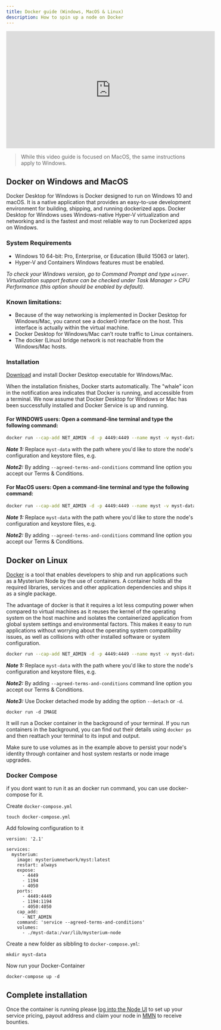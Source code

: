 ```yaml
---
title: Docker guide (Windows, MacOS & Linux)
description: How to spin up a node on Docker
---
```


<iframe width="560" height="315" src="https://www.youtube.com/embed/C1Msfv0yNRQ" title="YouTube video player" frameborder="0" allow="accelerometer; autoplay; clipboard-write; encrypted-media; gyroscope; picture-in-picture" allowfullscreen></iframe>

> While this video guide is focused on MacOS, the same instructions apply to Windows.

## Docker on Windows and MacOS

Docker Desktop for Windows is Docker designed to run on Windows 10 and macOS.
It is a native application that provides an easy-to-use development environment for building, shipping, and running dockerized apps.
Docker Desktop for Windows uses Windows-native Hyper-V virtualization and networking and is the fastest and most reliable way to run Dockerized apps on Windows.

### System Requirements

-   Windows 10 64-bit: Pro, Enterprise, or Education (Build 15063 or later).
-   Hyper-V and Containers Windows features must be enabled.

_To check your Windows version, go to Command Prompt and type `winver`.
Virtualization support feature can be checked under Task Manager > CPU Performance (this option should be enabled by default)._

### Known limitations:

- Because of the way networking is implemented in Docker Desktop for Windows/Mac, you cannot see a docker0 interface on the host. This interface is actually within the virtual machine.
- Docker Desktop for Windows/Mac can’t route traffic to Linux containers.
- The docker (Linux) bridge network is not reachable from the Windows/Mac hosts.

### Installation

[Download](https://www.docker.com/products/docker-desktop) and install Docker Desktop executable for Windows/Mac.

When the installation finishes, Docker starts automatically. The "whale" icon in the notification area indicates that Docker is running, and accessible from a terminal. We now assume that Docker Desktop for Windows or Mac has been successfully installed and Docker Service is up and running.

#### For WINDOWS users: Open a command-line terminal and type the following command:

```bash
docker run --cap-add NET_ADMIN -d -p 4449:4449 --name myst -v myst-data:/var/lib/mysterium-node mysteriumnetwork/myst:latest service --agreed-terms-and-conditions
```

**_Note 1:_** Replace `myst-data` with the path where you'd like to store the node's configuration and keystore files, e.g.

**_Note2:_** By adding `--agreed-terms-and-conditions` command line option you accept our Terms & Conditions.

#### For MacOS users: Open a command-line terminal and type the following command:

```bash
docker run --cap-add NET_ADMIN -d -p 4449:4449 --name myst -v myst-data:/var/lib/mysterium-node --device /dev/net/tun:/dev/net/tun mysteriumnetwork/myst:latest service --agreed-terms-and-conditions
```

**_Note 1:_** Replace `myst-data` with the path where you'd like to store the node's configuration and keystore files, e.g.

**_Note2:_** By adding `--agreed-terms-and-conditions` command line option you accept our Terms & Conditions.

## Docker on Linux

[Docker](https://www.docker.com/) is a tool that enables developers to ship and run applications such as a Mysterium Node by the use of containers.
A container holds all the required libraries, services and other application dependencies and ships it as a single package.

The advantage of docker is that it requires a lot less computing power when compared to virtual machines as it reuses the kernel of the operating system on the host machine and isolates the containerized application from global system settings and environmental factors.
This makes it easy to run applications without worrying about the operating system compatibility issues, as well as collisions with other installed software or system configuration.


```bash
docker run --cap-add NET_ADMIN -d -p 4449:4449 --name myst -v myst-data:/var/lib/mysterium-node mysteriumnetwork/myst:latest service --agreed-terms-and-conditions
```

**_Note 1:_** Replace `myst-data` with the path where you'd like to store the node's configuration and keystore files, e.g.

**_Note2:_** By adding `--agreed-terms-and-conditions` command line option you accept our Terms & Conditions.

**_Note3:_** Use Docker detached mode by adding the option `--detach` or `-d`.

```
docker run -d IMAGE
```

It will run a Docker container in the background of your terminal.
If you run containers in the background, you can find out their details using `docker ps` and then reattach your terminal to its input and output.

Make sure to use volumes as in the example above to persist your node's identity through container and host system restarts or node image upgrades.

### Docker Compose

if you dont want to run it as an docker run command, you can use docker-compose for it.

Create `docker-compose.yml`
```
touch docker-compose.yml
```

Add folowing configuration to it
```
version: '2.1'

services:
  mysterium:
    image: mysteriumnetwork/myst:latest
    restart: always
    expose:
      - 4449
      - 1194
      - 4050
    ports:
      - 4449:4449
      - 1194:1194
      - 4050:4050
    cap_add:
      - NET_ADMIN
    command: 'service --agreed-terms-and-conditions'
    volumes:
      - ./myst-data:/var/lib/mysterium-node
```

Create a new folder as sibbling to `docker-compose.yml`:
```
mkdir myst-data
```

Now run your Docker-Container
```
docker-compose up -d
```


## Complete installation

Once the container is running please [log into the Node UI](/node-runners/node-ui/) to set up your service pricing, payout address and claim your node in [MMN](https://my.mysterium.network) to receive bounties.
